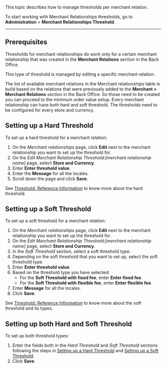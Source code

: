 This topic describes how to manage thresholds per merchant relation.

To start working with Merchant Relationships thresholds, go to **Administration** > **Merchant Relationships Threshold**.
***

## Prerequisites
Thresholds for merchant relationships do work only for a certain merchant relationship that was created in the **Merchant Relations** section in the Back Office.

This type of threshold is managed by editing a specific merchant relation. 
 
The list of available merchant relations in the Merchant relationships table is build based on the relations that were previously added to the **Merchant > Merchant Relations** section in the Back Office. So those need to be created you can proceed to the minimum order value setup.
Every merchant relationship can have both hard and soft threshold. The thresholds need to be configured for every store and currency.

## Setting up a Hard Threshold

To set up a hard threshold for a merchant relation:
1. On the *Merchant relationships* page,  click **Edit** next to the merchant relationship you want to set up the threshold for.
2. On the *Edit Merchant Relationship Threshold:[merchant relationship name]* page, select **Store and Currency**.
3. Enter **Enter threshold value**.
4. Enter the **Message** for all the locales.
5. Scroll down the page and click **Save**.

See [Threshold: Reference Information](https://documentation.spryker.com/docs/threshold-reference-information) to know more about the hard threshold.

## Setting up a Soft Threshold

To set up a soft threshold for a merchant relation:
1. On the *Merchant relationships* page, click **Edit** next to the merchant relationship you want to set up the threshold for.
2.  On the *Edit Merchant Relationship Threshold:[merchant relationship name]* page, select **Store and Currency**.
3. In the *Soft Threshold* section, select a soft threshold type.
4. Depending on the soft threshold that you want to set up, select the soft threshold type.
5. Enter **Enter threshold value**.
6. Based on the threshold type you have selected:
   *  For the **Soft Threshold with fixed fee**, enter **Enter fixed fee**.
    * For the **Soft Threshold with flexible fee**, enter **Enter flexible fee**.
7. Enter **Message** for all the locales.
8. Click **Save**.

See [Threshold: Reference Information](https://documentation.spryker.com/docs/threshold-reference-information) to know more about the soft threshold and its types.

## Setting up both Hard and Soft Threshold
To set up both threshold types:
1. Enter the fields both in the *Hard Threshold* and *Soft Threshold* sections following the steps in [Setting up a Hard Threshold](#setting-up-a-hard-threshold) and [Setting up a Soft Threshold](#setting-up-a-soft-threshold).
2. Click **Save**.
